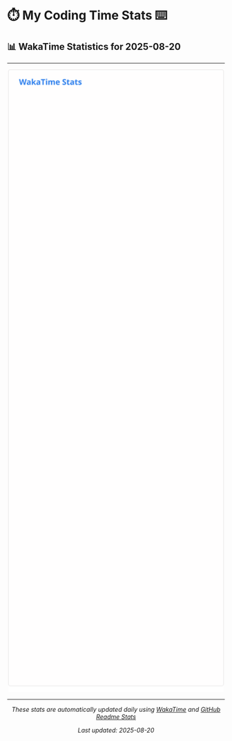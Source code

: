 # ⏱️ My Coding Time Stats ⌨️

## 📊 WakaTime Statistics for 2025-08-20

---

<div align="center">

<img src="./images/wakatime-stats-2025-08-20.svg" alt="WakaTime Stats" width="500">

</div>

---

<div align="center">

*These stats are automatically updated daily using [WakaTime](https://wakatime.com) and [GitHub Readme Stats](https://github.com/anuraghazra/github-readme-stats)*

*Last updated: 2025-08-20*
</div>

